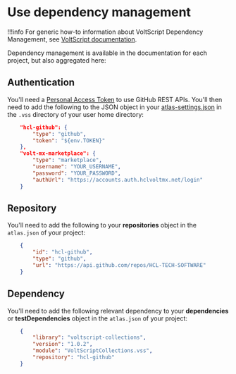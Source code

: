 # Use dependency management

!!!info
    For generic how-to information about VoltScript Dependency Management, see [VoltScript documentation](https://help.hcltechsw.com/docs/voltscript/early-access/howto/writing/archipelago.html).

Dependency management is available in the documentation for each project, but also aggregated here:

## Authentication

You'll need a [Personal Access Token](https://help.hcltechsw.com/docs/voltscript/early-access/howto/writing/archipelago.md#github-personal-access-token) to use GitHub REST APIs. You'll then need to add the following to the JSON object in your [atlas-settings.json](https://help.hcltechsw.com/docs/voltscript/early-access/howto/writing/archipelago.md#atlas-settingsjson) in the `.vss` directory of your user home directory:

```json
    "hcl-github": {
        "type": "github",
        "token": "${env.TOKEN}"
    },
    "volt-mx-marketplace": {
        "type": "marketplace",
        "username": "YOUR_USERNAME",
        "password": "YOUR_PASSWORD",
        "authUrl": "https://accounts.auth.hclvoltmx.net/login"
    }
```

## Repository

You'll need to add the following to your **repositories** object in the `atlas.json` of your project:

```json
    {
        "id": "hcl-github",
        "type": "github",
        "url": "https://api.github.com/repos/HCL-TECH-SOFTWARE"
    }
```

## Dependency

You'll need to add the following relevant dependency to your **dependencies** or **testDependencies** object in the `atlas.json` of your project:

```json
    {
        "library": "voltscript-collections",
        "version": "1.0.2",
        "module": "VoltScriptCollections.vss",
        "repository": "hcl-github"
    }
```